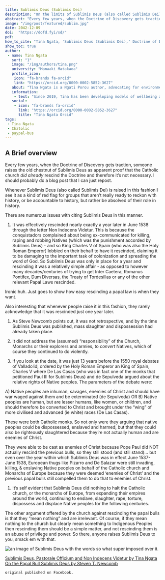 ```yaml
---
title: Sublimis Deus (Sublimis Dei)
description: "On the limits of Sublimis Deus (also called Sublimis Dei)."
abstract: "Every few years, when the Doctrine of Discovery gets traction, someone raises the old chestnut of Sublimis Deus as apparent proof that the Catholic church did already rescind the Doctrine and therefore it’s not necessary. I should probably do a blog post that I can just repost."
image: "/img/post/featured/sublim.jpg"
date: 2042-12-09
doi:  "https://dofd.fyi/sd/"
pdf: 
how_to_cite: "Tina Ngata, 'Sublimis Deus (Sublimis Dei),' Doctrine of Discovery Project (1 August 2022)"
show_toc: true
author: 
 - name: Tina Ngata
   sort: "1"
   image: "/img/authors/tina.png"
   university: "Manaaki Matakaoa"
   profile_icon: 
    icon: "fa-brands fa-orcid"
    link: "https://orcid.org/0000-0002-5852-3627"
   about: "Tina Ngata is a Ngati Porou author, advocating for environmental, Indigenous, and human rights. Her background is in holistic approaches to public health, including oranga taiao (environmental wellbeing) and oranga whanau (collective wellbeing)."
   information: 
    - text: "Since 2019, Tina has been developing models of wellbeing and protection, founding the award-winning Manaaki Matakaoa program that uses community-centered, flaxroots oranga services to build a community-based health infrastructure."
   social:
    - icon: "fa-brands fa-orcid"
      link: "https://orcid.org/0000-0002-5852-3627"
      title: "Tina Ngata Orcid"
tags: 
 - Tina Ngata
 - Chatolic
 - paypal-bus
---
```


## A Brief overview

Every few years, when the Doctrine of Discovery gets traction, someone raises the old chestnut of Sublimis Deus as apparent proof that the Catholic church _did already_ rescind the Doctrine and therefore it’s not necessary. I should probably do a blog post that I can just repost.

Whenever Sublimis Deus (also called Sublimis Dei) is raised in this fashion I see it as a kind of red flag for groups that aren’t really ready to reckon with history, or be accountable to history, but rather be absolved of their role in history.

There are numerous issues with citing Sublimis Deus in this manner.

1.  It was effectively rescinded nearly exactly a year later in June 1538 through the letter Non Indecens Videtur. This is because the conquistadors complained about being ex-communicated for killing, raping and robbing Natives (which was the punishment accorded by Sublimis Deus) - and so King Charles V of Spain (who was also the Holy Roman Emperor) lobbied on their behalf to have it rescinded, claiming it to be damaging to the important task of colonization and spreading the word of God. So Sublimis Deus was only in place for a year and rescinding it was a relatively simple affair - as opposed to however many decades/centuries of trying to get Inter Caetera, Romanus Pontifex, Dum Diversas, the Treaty of Tordesillas or any of the other relevant Papal Laws rescinded.

Ironic huh. Just goes to show how easy rescinding a papal law is when they want.

Also interesting that whenever people raise it in this fashion, they rarely acknowledge that it was rescinded just one year later.

1.  As Steve Newcomb points out, it was not retrospective, and by the time Sublimis Deus was published, mass slaughter and dispossession had already taken place.
    
2.  It did not address the (assumed) “responsibility” of the Church, Monarchs or their explorers and armies, to _convert_ Natives, which of course they continued to do violently.
    
3.  If you look at the date, it was just 13 years before the 1550 royal debates of Valladolid, ordered by the Holy Roman Emperor an King of Spain, Charles V where De Las Casas (who was in fact one of the monks that petitioned Paul III for Sublimis Deus) and de Sepulveda argued about the relative rights of Native peoples. The parameters of the debate were:
    

A) Native peoples are inhuman, savages, enemies of Christ and should have war waged against them and be exterminated (de Sepulveda) OR B) Native peoples are human, but are lesser humans, like women, or children, and should therefore be converted to Christ and brought under the “wing” of more civilised and advanced (ie white) races (De Las Casas).

These were both Catholic monks. So not only were they arguing that native peoples could be dispossessed, enslaved and harmed, but that they could also be righteously slaughtered because they’re not actually human and are enemies of Christ.

They were able to be cast as enemies of Christ because Pope Paul did NOT actually rescind the previous bulls, so they still stood (and still stand)… but even over the year within which Sublimis Deus was in effect June 1537-June 1538, European thugs like Pizarro and De Salazar were still invading, killing, & enslaving Native peoples on behalf of the Catholic church and Monarchs of Europe because they were deemed ‘enemies of Christ’ and the previous papal bulls still compelled them to do that to enemies of Christ.

1.  It’s self evident that Sublimis Deus did nothing to halt the Catholic church, or the monarchs of Europe, from expanding their empires around the world, continuing to enslave, slaughter, rape, torture, dispossess and displace Native peoples for the following centuries.

The other argument offered by the church against rescinding the papal bulls is that they “mean nothing” and are irrelevant. Of course, if they mean nothing to the church but clearly mean something to Indigenous Peoples then rescinding them should be a simple matter, and not rescinding them is an abuse of privilege and power. So there, anyone raises Sublimis Deus to you, smack em with that.

![an image of Sublimis Deus with the words so what super imposed over it. ]({{metadata.url}}/img/post/featured/sublim.jpg)

[Sublimis Deus, Pastorale Officium and Non Indecens Videtur by Tina Ngata](/blog/papal-bulls/sublimis-deus-pastorale-officium-indecensvidetur/) [On the Papal Bull Sublimis Deus by Steven T. Newcomb](https://doctrineofdiscovery.org/blog/newcomb-sublimis-deus/)

`original published on Facebook.`

